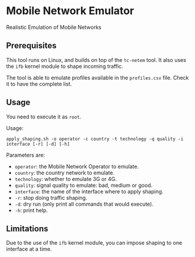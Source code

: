 Mobile Network Emulator
=======================

Realistic Emulation of Mobile Networks

## Prerequisites

This tool runs on Linux, and builds on top of the `tc-netem` tool.
It also uses the `ifb` kernel module to shape incoming traffic.

The tool is able to emulate profiles available in the `profiles.csv` file.
Check it to have the complete list.

## Usage

You need to execute it as `root`.

Usage:
```
apply_shaping.sh -o operator -c country -t technology -q quality -i interface [-r] [-d] [-h]
```

Parameters are:
* `operator`: the Mobile Network Operator to emulate.
* `country`: the country network to emulate.
* `technology`: whether to emulate 3G or 4G.
* `quality`: signal quality to emulate: bad, medium or good.
* `interface`: the name of the interface where to apply shaping.
* `-r`: stop doing traffic shaping.
* `-d`: dry run (only print all commands that would execute).
* `-h`: print help.

## Limitations

Due to the use of the `ifb` kernel module, you can impose shaping to one interface at a time.
